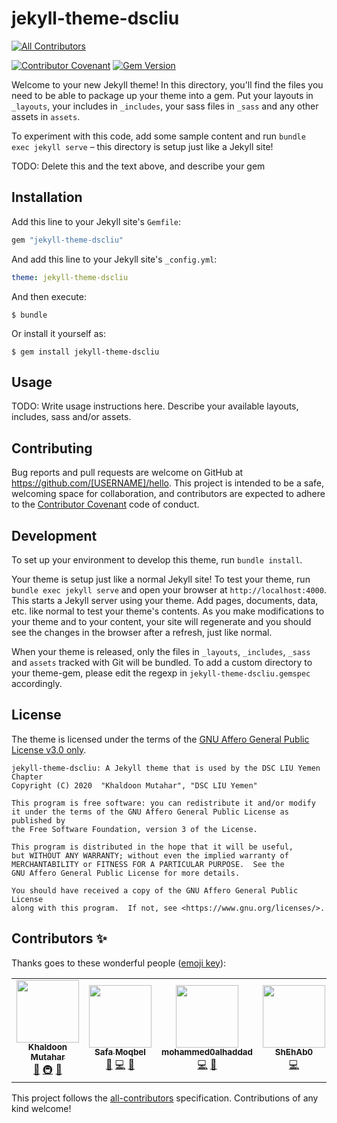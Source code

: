 # jekyll-theme-dscliu
<!-- ALL-CONTRIBUTORS-BADGE:START - Do not remove or modify this section -->
[![All Contributors](https://img.shields.io/badge/all_contributors-5-orange.svg?style=flat-square)](#contributors-)
<!-- ALL-CONTRIBUTORS-BADGE:END -->

[![Contributor Covenant](https://img.shields.io/badge/Contributor%20Covenant-v2.0%20adopted-ff69b4.svg)](code_of_conduct.md)
[![Gem Version](https://badge.fury.io/rb/jekyll-theme-dscliu.svg)](https://badge.fury.io/rb/jekyll-theme-dscliu)

Welcome to your new Jekyll theme! In this directory, you'll find the files you need to be able to package up your theme into a gem. Put your layouts in `_layouts`, your includes in `_includes`, your sass files in `_sass` and any other assets in `assets`.

To experiment with this code, add some sample content and run `bundle exec jekyll serve` – this directory is setup just like a Jekyll site!

TODO: Delete this and the text above, and describe your gem


## Installation

Add this line to your Jekyll site's `Gemfile`:

```ruby
gem "jekyll-theme-dscliu"
```

And add this line to your Jekyll site's `_config.yml`:

```yaml
theme: jekyll-theme-dscliu
```

And then execute:

    $ bundle

Or install it yourself as:

    $ gem install jekyll-theme-dscliu

## Usage

TODO: Write usage instructions here. Describe your available layouts, includes, sass and/or assets.

## Contributing

Bug reports and pull requests are welcome on GitHub at https://github.com/[USERNAME]/hello. This project is intended to be a safe, welcoming space for collaboration, and contributors are expected to adhere to the [Contributor Covenant](http://contributor-covenant.org) code of conduct.

## Development

To set up your environment to develop this theme, run `bundle install`.

Your theme is setup just like a normal Jekyll site! To test your theme, run `bundle exec jekyll serve` and open your browser at `http://localhost:4000`. This starts a Jekyll server using your theme. Add pages, documents, data, etc. like normal to test your theme's contents. As you make modifications to your theme and to your content, your site will regenerate and you should see the changes in the browser after a refresh, just like normal.

When your theme is released, only the files in `_layouts`, `_includes`, `_sass` and `assets` tracked with Git will be bundled.
To add a custom directory to your theme-gem, please edit the regexp in `jekyll-theme-dscliu.gemspec` accordingly.

## License

The theme is licensed under the terms of the [GNU Affero General Public License v3.0 only](https://www.gnu.org/licenses/).

    jekyll-theme-dscliu: A Jekyll theme that is used by the DSC LIU Yemen Chapter
    Copyright (C) 2020  "Khaldoon Mutahar", "DSC LIU Yemen"

    This program is free software: you can redistribute it and/or modify
    it under the terms of the GNU Affero General Public License as published by
    the Free Software Foundation, version 3 of the License.

    This program is distributed in the hope that it will be useful,
    but WITHOUT ANY WARRANTY; without even the implied warranty of
    MERCHANTABILITY or FITNESS FOR A PARTICULAR PURPOSE.  See the
    GNU Affero General Public License for more details.

    You should have received a copy of the GNU Affero General Public License
    along with this program.  If not, see <https://www.gnu.org/licenses/>.

## Contributors ✨

Thanks goes to these wonderful people ([emoji key](https://allcontributors.org/docs/en/emoji-key)):

<!-- ALL-CONTRIBUTORS-LIST:START - Do not remove or modify this section -->
<!-- prettier-ignore-start -->
<!-- markdownlint-disable -->
<table>
  <tr>
    <td align="center"><a href="https://www.mutahar.me"><img src="https://avatars.githubusercontent.com/u/18140052?v=4?s=100" width="100px;" alt=""/><br /><sub><b>Khaldoon Mutahar</b></sub></a><br /><a href="#business-kmutahar" title="Business development">💼</a> <a href="#infra-kmutahar" title="Infrastructure (Hosting, Build-Tools, etc)">🚇</a> <a href="#maintenance-kmutahar" title="Maintenance">🚧</a></td>
    <td align="center"><a href="https://github.com/safamoqbel-coder"><img src="https://avatars.githubusercontent.com/u/69394571?v=4?s=100" width="100px;" alt=""/><br /><sub><b>Safa Moqbel</b></sub></a><br /><a href="#business-safamoqbel-coder" title="Business development">💼</a> <a href="https://github.com/kmutahar/jekyll-theme-dscliu/commits?author=safamoqbel-coder" title="Code">💻</a> <a href="#design-safamoqbel-coder" title="Design">🎨</a></td>
    <td align="center"><a href="https://github.com/mohammed0alhaddad"><img src="https://avatars.githubusercontent.com/u/69595340?v=4?s=100" width="100px;" alt=""/><br /><sub><b>mohammed0alhaddad</b></sub></a><br /><a href="https://github.com/kmutahar/jekyll-theme-dscliu/commits?author=mohammed0alhaddad" title="Code">💻</a> <a href="https://github.com/kmutahar/jekyll-theme-dscliu/issues?q=author%3Amohammed0alhaddad" title="Bug reports">🐛</a></td>
    <td align="center"><a href="https://github.com/ShEhAb0"><img src="https://avatars.githubusercontent.com/u/70029079?v=4?s=100" width="100px;" alt=""/><br /><sub><b>ShEhAb0</b></sub></a><br /><a href="https://github.com/kmutahar/jekyll-theme-dscliu/commits?author=ShEhAb0" title="Code">💻</a></td>
    <td align="center"><a href="http://www.codegent.com"><img src="https://avatars.githubusercontent.com/u/7318?v=4?s=100" width="100px;" alt=""/><br /><sub><b>codegent</b></sub></a><br /><a href="https://github.com/kmutahar/jekyll-theme-dscliu/commits?author=code" title="Code">💻</a></td>
  </tr>
</table>

<!-- markdownlint-restore -->
<!-- prettier-ignore-end -->

<!-- ALL-CONTRIBUTORS-LIST:END -->

This project follows the [all-contributors](https://github.com/all-contributors/all-contributors) specification. Contributions of any kind welcome!